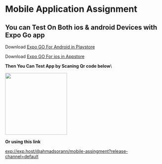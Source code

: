 # Mobile Application Assignment

## You can Test On Both ios & android Devices with Expo Go app

Download [Expo GO For Android in Playstore](https://play.google.com/store/apps/details?id=host.exp.exponent&hl=en&gl=US&pli=1)

Download [Expo GO For ios in Appstore](https://play.google.com/store/apps/details?id=host.exp.exponent&hl=en&gl=US&pli=1)

**Then You Can Test App by Scaning Qr code below**\

<img width="200" src="https://qr.expo.dev/expo-go?owner=ahmadsorann&slug=mobile-assingment&releaseChannel=default&host=exp.host"></img>


**Or using this link**


[exp://exp.host/@ahmadsorann/mobile-assingment?release-channel=default](exp://exp.host/@ahmadsorann/mobile-assingment?release-channel=default)
